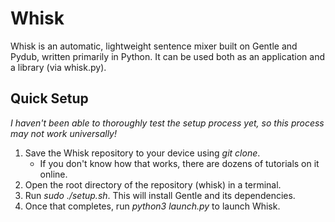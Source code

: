 # Whisk 
Whisk is an automatic, lightweight sentence mixer built on Gentle and Pydub, written primarily in Python.
It can be used both as an application and a library (via whisk.py).

## Quick Setup
*I haven't been able to thoroughly test the setup process yet, so this process may not work universally!*
1. Save the Whisk repository to your device using *git clone*.
	* If you don't know how that works, there are dozens of tutorials on it online.
1. Open the root directory of the repository (whisk) in a terminal.
1. Run *sudo ./setup.sh*. This will install Gentle and its dependencies.
1. Once that completes, run *python3 launch.py* to launch Whisk.

